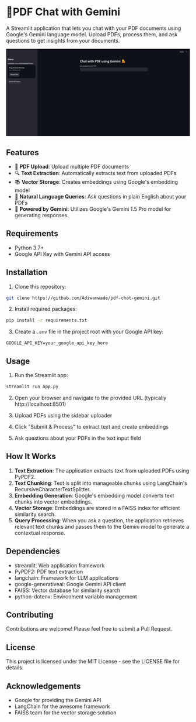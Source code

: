 # 💁PDF Chat with Gemini

A Streamlit application that lets you chat with your PDF documents using Google's Gemini language model. Upload PDFs, process them, and ask questions to get insights from your documents.

![PDF Chat Application](./image.png)

## Features

- 📄 **PDF Upload**: Upload multiple PDF documents
- 🔍 **Text Extraction**: Automatically extracts text from uploaded PDFs
- 📚 **Vector Storage**: Creates embeddings using Google's embedding model
- 💬 **Natural Language Queries**: Ask questions in plain English about your PDFs
- 🤖 **Powered by Gemini**: Utilizes Google's Gemini 1.5 Pro model for generating responses

## Requirements

- Python 3.7+
- Google API Key with Gemini API access

## Installation

1. Clone this repository:
```bash
git clone https://github.com/Adiwanwade/pdf-chat-gemini.git

```

2. Install required packages:
```bash
pip install -r requirements.txt
```

3. Create a `.env` file in the project root with your Google API key:
```
GOOGLE_API_KEY=your_google_api_key_here
```

## Usage

1. Run the Streamlit app:
```bash
streamlit run app.py
```

2. Open your browser and navigate to the provided URL (typically http://localhost:8501)

3. Upload PDFs using the sidebar uploader

4. Click "Submit & Process" to extract text and create embeddings

5. Ask questions about your PDFs in the text input field

## How It Works

1. **Text Extraction**: The application extracts text from uploaded PDFs using PyPDF2.
2. **Text Chunking**: Text is split into manageable chunks using LangChain's RecursiveCharacterTextSplitter.
3. **Embedding Generation**: Google's embedding model converts text chunks into vector embeddings.
4. **Vector Storage**: Embeddings are stored in a FAISS index for efficient similarity search.
5. **Query Processing**: When you ask a question, the application retrieves relevant text chunks and passes them to the Gemini model to generate a contextual response.

## Dependencies

- streamlit: Web application framework
- PyPDF2: PDF text extraction
- langchain: Framework for LLM applications
- google-generativeai: Google Gemini API client
- FAISS: Vector database for similarity search
- python-dotenv: Environment variable management

## Contributing

Contributions are welcome! Please feel free to submit a Pull Request.

## License

This project is licensed under the MIT License - see the LICENSE file for details.

## Acknowledgements

- Google for providing the Gemini API
- LangChain for the awesome framework
- FAISS team for the vector storage solution